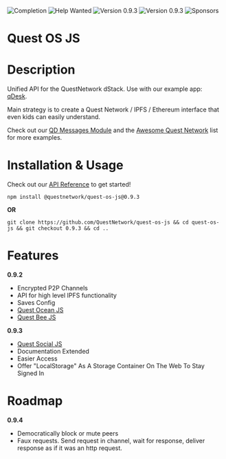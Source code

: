 ![Completion](https://img.shields.io/badge/completion-12%25-orange) ![Help Wanted](https://img.shields.io/badge/%20-help--wanted-%23159818) ![Version 0.9.3](https://img.shields.io/badge/version-v0.9.3-green) ![Version 0.9.3](https://img.shields.io/badge/version-v0.9.4-blue) ![Sponsors](https://img.shields.io/badge/sponsors-0-red)

# Quest OS JS 

# Description
Unified API for the QuestNetwork dStack. Use with our example app: [qDesk](qDesk).

Main strategy is to create a Quest Network / IPFS / Ethereum interface that even kids can easily understand.

Check out our [QD Messages Module](qd-messages-ts) and the [Awesome Quest Network](awesome) list for more examples.

# Installation & Usage
Check out our [API Reference](api.md) to get started!


``npm install @questnetwork/quest-os-js@0.9.3``

**OR**  

``git clone https://github.com/QuestNetwork/quest-os-js && cd quest-os-js && git checkout 0.9.3 && cd ..``

# Features

**0.9.2**
- Encrypted P2P Channels
- API for high level IPFS functionality
- Saves Config
- [Quest Ocean JS](quest-ocean-js)
- [Quest Bee JS](quest-bee-js)


**0.9.3**
- [Quest Social JS](quest-social-js)
- Documentation Extended
- Easier Access
- Offer "LocalStorage" As A Storage Container On The Web To Stay Signed In

# Roadmap

**0.9.4**
- Democratically block or mute peers
- Faux requests. Send request in channel, wait for response, deliver response as if it was an http request. 
